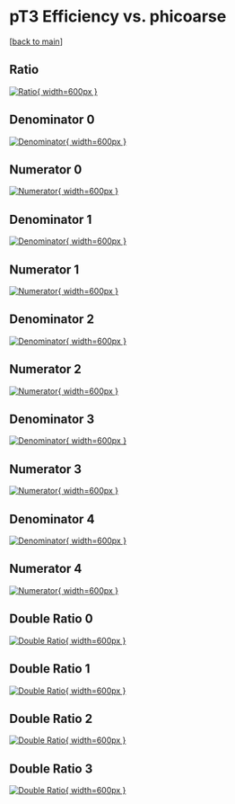 # pT3 Efficiency vs. phicoarse

[[back to main](./)]



## Ratio

[![Ratio](../mtv/var/pT3_loweta_321_0_eff_phicoarse.png){ width=600px }](../mtv/var/pT3_loweta_321_0_eff_phicoarse.pdf)

## Denominator 0

[![Denominator](../mtv/den/pT3_loweta_321_0_eff_phicoarse_den0.png){ width=600px }](../mtv/den/pT3_loweta_321_0_eff_phicoarse_den0.pdf)

## Numerator 0

[![Numerator](../mtv/num/pT3_loweta_321_0_eff_phicoarse_num0.png){ width=600px }](../mtv/num/pT3_loweta_321_0_eff_phicoarse_num0.pdf)

## Denominator 1

[![Denominator](../mtv/den/pT3_loweta_321_0_eff_phicoarse_den1.png){ width=600px }](../mtv/den/pT3_loweta_321_0_eff_phicoarse_den1.pdf)

## Numerator 1

[![Numerator](../mtv/num/pT3_loweta_321_0_eff_phicoarse_num1.png){ width=600px }](../mtv/num/pT3_loweta_321_0_eff_phicoarse_num1.pdf)

## Denominator 2

[![Denominator](../mtv/den/pT3_loweta_321_0_eff_phicoarse_den2.png){ width=600px }](../mtv/den/pT3_loweta_321_0_eff_phicoarse_den2.pdf)

## Numerator 2

[![Numerator](../mtv/num/pT3_loweta_321_0_eff_phicoarse_num2.png){ width=600px }](../mtv/num/pT3_loweta_321_0_eff_phicoarse_num2.pdf)

## Denominator 3

[![Denominator](../mtv/den/pT3_loweta_321_0_eff_phicoarse_den3.png){ width=600px }](../mtv/den/pT3_loweta_321_0_eff_phicoarse_den3.pdf)

## Numerator 3

[![Numerator](../mtv/num/pT3_loweta_321_0_eff_phicoarse_num3.png){ width=600px }](../mtv/num/pT3_loweta_321_0_eff_phicoarse_num3.pdf)

## Denominator 4

[![Denominator](../mtv/den/pT3_loweta_321_0_eff_phicoarse_den4.png){ width=600px }](../mtv/den/pT3_loweta_321_0_eff_phicoarse_den4.pdf)

## Numerator 4

[![Numerator](../mtv/num/pT3_loweta_321_0_eff_phicoarse_num4.png){ width=600px }](../mtv/num/pT3_loweta_321_0_eff_phicoarse_num4.pdf)

## Double Ratio 0

[![Double Ratio](../mtv/ratio/pT3_loweta_321_0_eff_phicoarse_ratio0.png){ width=600px }](../mtv/ratio/pT3_loweta_321_0_eff_phicoarse_ratio0.pdf)

## Double Ratio 1

[![Double Ratio](../mtv/ratio/pT3_loweta_321_0_eff_phicoarse_ratio1.png){ width=600px }](../mtv/ratio/pT3_loweta_321_0_eff_phicoarse_ratio1.pdf)

## Double Ratio 2

[![Double Ratio](../mtv/ratio/pT3_loweta_321_0_eff_phicoarse_ratio2.png){ width=600px }](../mtv/ratio/pT3_loweta_321_0_eff_phicoarse_ratio2.pdf)

## Double Ratio 3

[![Double Ratio](../mtv/ratio/pT3_loweta_321_0_eff_phicoarse_ratio3.png){ width=600px }](../mtv/ratio/pT3_loweta_321_0_eff_phicoarse_ratio3.pdf)

